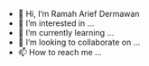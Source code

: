 - 👋 Hi, I’m Ramah Arief Dermawan
- 👀 I’m interested in ...
- 🌱 I’m currently learning ...
- 💞️ I’m looking to collaborate on ...
- 📫 How to reach me ...

<!---
RammNoMoNeY/RammNoMoNeY is a ✨ special ✨ repository because its `README.md` (this file) appears on your GitHub profile.
You can click the Preview link to take a look at your changes.

<a href="https://visitcount.itsvg.in">
  <img src="https://visitcount.itsvg.in/api?id=RammNoMoNeY&label=Who%20is%20there%20to%20click%20on%20me&color=8&icon=3&pretty=false" />
</a>
